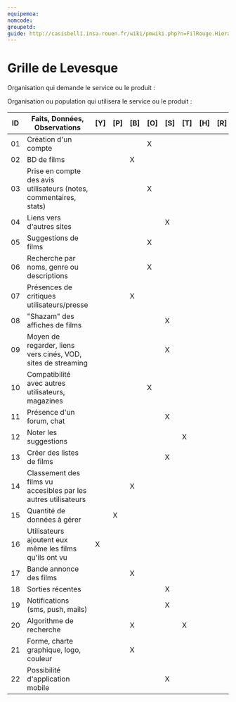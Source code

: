 ```yaml
---
equipemoa: 
nomcode: 
groupetd: 
guide: http://casisbelli.insa-rouen.fr/wiki/pmwiki.php?n=FilRouge.HierachiserBesoins
---
```


# Grille de Levesque

Organisation qui demande le service ou le produit : 

Organisation ou population qui utilisera le service ou le produit : 

| ID | Faits, Données, Observations | [Y] | [P] | [B] | [O] | [S] | [T] | [H] | [R] |
|----|------------------------------|----------|----------|--------|-------------|----------|----------|-----------|------------|
| 01 | Création d'un compte |  |          |        |      X       |          |          |           |            |
| 02 | BD de films |          |          |    X    |             |          |          |           |            |
| 03 | Prise en compte des avis utilisateurs (notes, commentaires, stats) |          |          |        |      X       |          |          |           |            |
| 04 | Liens vers d'autres sites |          |          |        |             |     X     |          |           |            |
| 05 | Suggestions de films |          |          |        |       X      |          |          |           |            |
| 06 | Recherche par noms, genre ou descriptions |          |          |        |       X      |          |          |           |            |
| 07 | Présences de critiques utilisateurs/presse |          |          |    X    |             |          |          |           |            |
| 08 | "Shazam" des affiches de films |          |          |        |             |     X     |          |           |            |
| 09 | Moyen de regarder, liens vers cinés, VOD, sites de streaming |          |          |        |             |       X   |          |           |            |
| 10 | Compatibilité avec autres utilisateurs, magazines |          |          |        |      X       |          |          |           |            |
| 11 | Présence d'un forum, chat |          |          |        |             |     X     |          |           |            |
| 12 | Noter les suggestions |          |          |        |             |          |     X     |           |            |
| 13 | Créer des listes de films |          |          |        |             |     X     |          |           |            |
| 14 | Classement des films vu accesibles par les autres utilisateurs |          |          |    X    |             |          |          |           |            |
| 15 | Quantité de données à gérer |          |     X     |        |             |          |          |           |            |
| 16 | Utilisateurs ajoutent eux même les films qu'ils ont vu |     X     |          |        |             |          |          |           |            |
| 17 | Bande annonce des films |          |          |    X    |             |          |          |           |            |
| 18 | Sorties récentes |          |          |        |             |     X     |          |           |            |
| 19 | Notifications (sms, push, mails) |          |          |        |             |     X     |          |           |            |
| 20 | Algorithme de recherche |          |          |    X    |             |          |     X     |           |            |
| 21 | Forme, charte graphique, logo, couleur |          |          |    X    |             |          |          |           |            |
| 22 | Possibilité d'application mobile |          |          |        |             |     X     |          |           |            |
